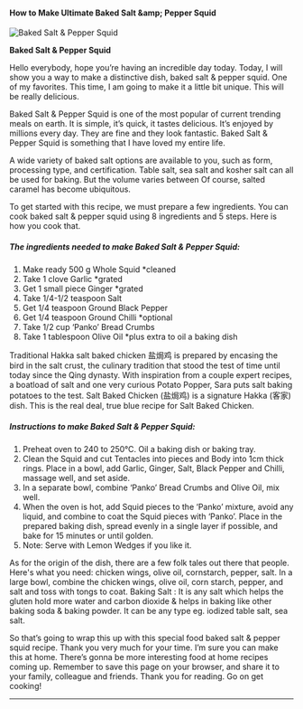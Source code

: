             

#### How to Make Ultimate Baked Salt &amp;amp; Pepper Squid

![Baked Salt &amp; Pepper Squid](https://img-global.cpcdn.com/recipes/53bd35e201a3d01f/751x532cq70/baked-salt-pepper-squid-recipe-main-photo.jpg)

**Baked Salt &amp; Pepper Squid**

Hello everybody, hope you’re having an incredible day today. Today, I will show you a way to make a distinctive dish, baked salt & pepper squid. One of my favorites. This time, I am going to make it a little bit unique. This will be really delicious.

Baked Salt & Pepper Squid is one of the most popular of current trending meals on earth. It is simple, it’s quick, it tastes delicious. It’s enjoyed by millions every day. They are fine and they look fantastic. Baked Salt & Pepper Squid is something that I have loved my entire life.

A wide variety of baked salt options are available to you, such as form, processing type, and certification. Table salt, sea salt and kosher salt can all be used for baking. But the volume varies between Of course, salted caramel has become ubiquitous.

To get started with this recipe, we must prepare a few ingredients. You can cook baked salt & pepper squid using 8 ingredients and 5 steps. Here is how you cook that.

##### The ingredients needed to make Baked Salt & Pepper Squid:

1.  Make ready 500 g Whole Squid \*cleaned
2.  Take 1 clove Garlic \*grated
3.  Get 1 small piece Ginger \*grated
4.  Take 1/4-1/2 teaspoon Salt
5.  Get 1/4 teaspoon Ground Black Pepper
6.  Get 1/4 teaspoon Ground Chilli \*optional
7.  Take 1/2 cup ‘Panko’ Bread Crumbs
8.  Take 1 tablespoon Olive Oil \*plus extra to oil a baking dish

Traditional Hakka salt baked chicken 盐焗鸡 is prepared by encasing the bird in the salt crust, the culinary tradition that stood the test of time until today since the Qing dynasty. With inspiration from a couple expert recipes, a boatload of salt and one very curious Potato Popper, Sara puts salt baking potatoes to the test. Salt Baked Chicken (盐焗鸡) is a signature Hakka (客家) dish. This is the real deal, true blue recipe for Salt Baked Chicken.

##### Instructions to make Baked Salt & Pepper Squid:

1.  Preheat oven to 240 to 250°C. Oil a baking dish or baking tray.
2.  Clean the Squid and cut Tentacles into pieces and Body into 1cm thick rings. Place in a bowl, add Garlic, Ginger, Salt, Black Pepper and Chilli, massage well, and set aside.
3.  In a separate bowl, combine ‘Panko’ Bread Crumbs and Olive Oil, mix well.
4.  When the oven is hot, add Squid pieces to the ‘Panko’ mixture, avoid any liquid, and combine to coat the Squid pieces with ‘Panko’. Place in the prepared baking dish, spread evenly in a single layer if possible, and bake for 15 minutes or until golden.
5.  Note: Serve with Lemon Wedges if you like it.

As for the origin of the dish, there are a few folk tales out there that people. Here's what you need: chicken wings, olive oil, cornstarch, pepper, salt. In a large bowl, combine the chicken wings, olive oil, corn starch, pepper, and salt and toss with tongs to coat. Baking Salt : It is any salt which helps the gluten hold more water and carbon dioxide & helps in baking like other baking soda & baking powder. It can be any type eg. iodized table salt, sea salt.

So that’s going to wrap this up with this special food baked salt & pepper squid recipe. Thank you very much for your time. I’m sure you can make this at home. There’s gonna be more interesting food at home recipes coming up. Remember to save this page on your browser, and share it to your family, colleague and friends. Thank you for reading. Go on get cooking!

* * *